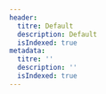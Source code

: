 ```yaml
---
header:
  titre: Default
  description: Default
  isIndexed: true
metadata:
  titre: ''
  description: ''
  isIndexed: true
---
```


